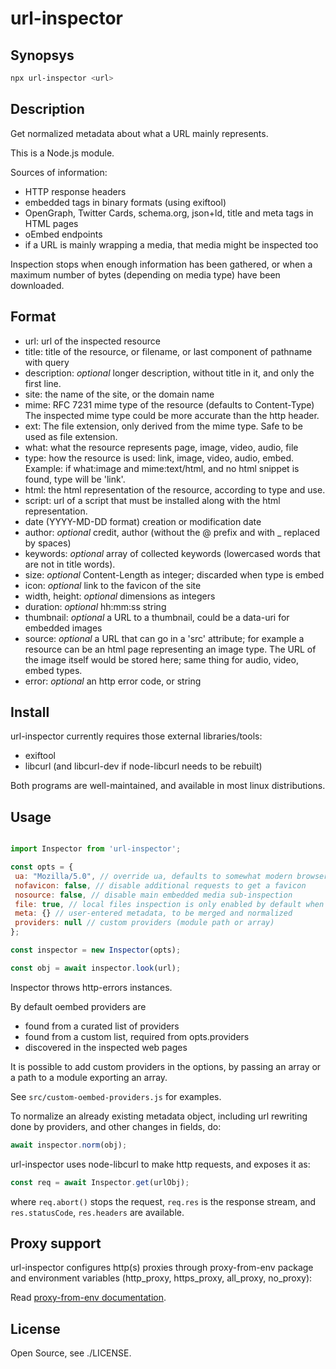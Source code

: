 url-inspector
=============

Synopsys
--------

```sh
npx url-inspector <url>
```

Description
-----------

Get normalized metadata about what a URL mainly represents.

This is a Node.js module.

Sources of information:

- HTTP response headers
- embedded tags in binary formats (using exiftool)
- OpenGraph, Twitter Cards, schema.org, json+ld, title and meta tags in HTML pages
- oEmbed endpoints
- if a URL is mainly wrapping a media, that media might be inspected too

Inspection stops when enough information has been gathered, or when a maximum number of bytes (depending on media type) have been downloaded.

Format
------

- url:
  url of the inspected resource
- title:
  title of the resource, or filename, or last component of pathname with query
- description:
  *optional* longer description, without title in it, and only the first line.
- site:
  the name of the site, or the domain name
- mime:
  RFC 7231 mime type of the resource (defaults to Content-Type)
  The inspected mime type could be more accurate than the http header.
- ext:
  The file extension, only derived from the mime type.
  Safe to be used as file extension.
- what:
  what the resource represents
  page, image, video, audio, file
- type:
  how the resource is used:
  link, image, video, audio, embed.
  Example: if what:image and mime:text/html, and no html snippet is found, type will be 'link'.
- html:
  the html representation of the resource, according to type and use.
- script:
  url of a script that must be installed along with the html representation.
- date (YYYY-MD-DD format)
  creation or modification date
- author:
  *optional* credit, author (without the @ prefix and with _ replaced by spaces)
- keywords:
  *optional* array of collected keywords (lowercased words that are not in title words).
- size:
  *optional* Content-Length as integer; discarded when type is embed
- icon:
  *optional* link to the favicon of the site
- width, height:
  *optional* dimensions as integers
- duration:
  *optional* hh:mm:ss string
- thumbnail:
  *optional* a URL to a thumbnail, could be a data-uri for embedded images
- source:
  *optional* a URL that can go in a 'src' attribute; for example a resource can be an html page representing an image type.
  The URL of the image itself would be stored here; same thing for audio, video, embed types.
- error:
  *optional* an http error code, or string

Install
-------

url-inspector currently requires those external libraries/tools:

- exiftool
- libcurl (and libcurl-dev if node-libcurl needs to be rebuilt)

Both programs are well-maintained, and available in most linux distributions.

Usage
-----

```js

import Inspector from 'url-inspector';

const opts = {
 ua: "Mozilla/5.0", // override ua, defaults to somewhat modern browser
 nofavicon: false, // disable additional requests to get a favicon
 nosource: false, // disable main embedded media sub-inspection
 file: true, // local files inspection is only enabled by default when using CLI
 meta: {} // user-entered metadata, to be merged and normalized
 providers: null // custom providers (module path or array)
};

const inspector = new Inspector(opts);

const obj = await inspector.look(url);

```

Inspector throws http-errors instances.

By default oembed providers are

- found from a curated list of providers
- found from a custom list, required from opts.providers
- discovered in the inspected web pages

It is possible to add custom providers in the options, by passing
an array or a path to a module exporting an array.

See `src/custom-oembed-providers.js` for examples.

To normalize an already existing metadata object, including url rewriting done by providers, and other changes in fields, do:

```js
await inspector.norm(obj);
```

url-inspector uses node-libcurl to make http requests, and exposes it as:

```js
const req = await Inspector.get(urlObj);
```

where `req.abort()` stops the request, `req.res` is the response stream,
and `res.statusCode`, `res.headers` are available.

Proxy support
-------------

url-inspector configures http(s) proxies through proxy-from-env package
and environment variables (http_proxy, https_proxy, all_proxy, no_proxy):

Read [proxy-from-env documentation](https://github.com/Rob--W/proxy-from-env#environment-variables).

License
-------

Open Source, see ./LICENSE.
